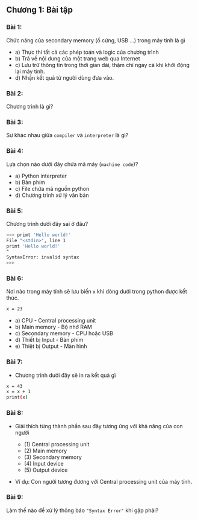 ## Chương 1: Bài tập

### Bài 1: 

Chức năng của secondary memory (ổ cứng, USB ...) trong máy tính là gì

- a) Thực thi tất cả các phép toán và logic của chương trình
- b) Trả về nội dung của một trang web qua Internet
- c) Lưu trữ thông tin trong thời gian dài, thậm chí ngay cả khi khởi động lại máy tính.
- d) Nhận kết quả từ người dùng đưa vào.

### Bài 2:

Chương trình là gì?

### Bài 3:

Sự khác nhau giữa `compiler` và `interpreter` là gì?

### Bài 4: 

Lựa chọn nào dưới đây chứa mã máy (`machine code`)?

- a) Python interpreter
- b) Bàn phím
- c) File chứa mã nguồn python
- d) Chương trình xử lý văn bản

### Bài 5: 

Chương trình dưới đây sai ở đâu?

```sh
>>> primt 'Hello world!'
File "<stdin>", line 1
primt 'Hello world!'
^
SyntaxError: invalid syntax
>>>
```

### Bài 6:

Nơi nào trong máy tính sẽ lưu biến `x` khi dòng dưới trong python được kết thúc.

```sh
x = 23 
```
  - a) CPU - Central processing unit
  - b) Main memory - Bộ nhớ RAM
  - c) Secondary memory - CPU hoặc USB
  - d) Thiết bị Input -  Bàn phím
  - e) Thiệt bị Output - Màn hình 

### Bài 7:
- Chương trình dưới đây sẽ in ra kết quả gì

```sh
x = 43
x = x + 1
print(x)
```

### Bài 8:
- Giải thích từng thành phần sau đây tương ứng với khả năng của con người
  - (1) Central processing unit 
  - (2) Main memory
  - (3) Secondary memory
  - (4) Input device
  - (5) Output device

 - Ví dụ: Con người tương đương với Central processing unit của máy tính.


### Bài 9:

 Làm thế nào để xử lý thông báo `"Syntax Error"` khi gặp phải?